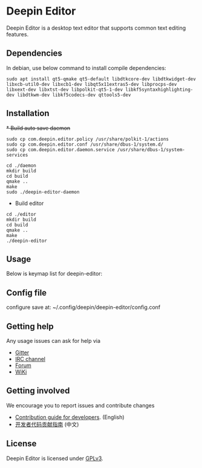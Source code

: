# Deepin Editor

Deepin Editor is a desktop text editor that supports common text editing features.

## Dependencies

In debian, use below command to install compile dependencies:

`sudo apt install qt5-qmake qt5-default libdtkcore-dev libdtkwidget-dev libxcb-util0-dev libxcb1-dev libqt5x11extras5-dev libprocps-dev libxext-dev libxtst-dev libpolkit-qt5-1-dev libkf5syntaxhighlighting-dev libdtkwm-dev libkf5codecs-dev qttools5-dev`

## Installation

~~* Build auto save daemon~~

```
sudo cp com.deepin.editor.policy /usr/share/polkit-1/actions
sudo cp com.deepin.editor.conf /usr/share/dbus-1/system.d/
sudo cp com.deepin.editor.daemon.service /usr/share/dbus-1/system-services

cd ./daemon
mkdir build
cd build
qmake ..
make
sudo ./deepin-editor-daemon
```

* Build editor

```
cd ./editor
mkdir build
cd build
qmake ..
make
./deepin-editor
```

## Usage

Below is keymap list for deepin-editor:

## Config file

configure save at: ~/.config/deepin/deepin-editor/config.conf

## Getting help

Any usage issues can ask for help via

* [Gitter](https://gitter.im/orgs/linuxdeepin/rooms)
* [IRC channel](https://webchat.freenode.net/?channels=deepin)
* [Forum](https://bbs.deepin.org)
* [WiKi](http://wiki.deepin.org/)

## Getting involved

We encourage you to report issues and contribute changes

* [Contribution guide for developers](https://github.com/linuxdeepin/developer-center/wiki/Contribution-Guidelines-for-Developers-en). (English)
* [开发者代码贡献指南](https://github.com/linuxdeepin/developer-center/wiki/Contribution-Guidelines-for-Developers) (中文)

## License

Deepin Editor is licensed under [GPLv3](LICENSE).